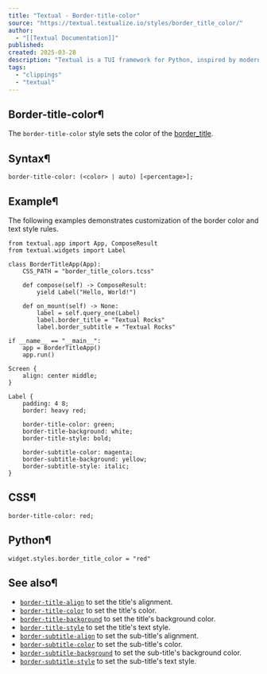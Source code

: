 ```yaml
---
title: "Textual - Border-title-color"
source: "https://textual.textualize.io/styles/border_title_color/"
author:
  - "[[Textual Documentation]]"
published:
created: 2025-03-28
description: "Textual is a TUI framework for Python, inspired by modern web development."
tags:
  - "clippings"
  - "textual"
---
```

## Border-title-color¶

The `border-title-color` style sets the color of the [border\_title](https://textual.textualize.io/api/widget/#textual.widget.Widget.border_title " border_title").

## Syntax¶

```
border-title-color: (<color> | auto) [<percentage>];
```

## Example¶

The following examples demonstrates customization of the border color and text style rules.

<!-- SVG content removed by SVG Remover -->

```
from textual.app import App, ComposeResult
from textual.widgets import Label

class BorderTitleApp(App):
    CSS_PATH = "border_title_colors.tcss"

    def compose(self) -> ComposeResult:
        yield Label("Hello, World!")

    def on_mount(self) -> None:
        label = self.query_one(Label)
        label.border_title = "Textual Rocks"
        label.border_subtitle = "Textual Rocks"

if __name__ == "__main__":
    app = BorderTitleApp()
    app.run()
```

```
Screen {
    align: center middle;
}

Label {
    padding: 4 8;
    border: heavy red;

    border-title-color: green;
    border-title-background: white;
    border-title-style: bold;

    border-subtitle-color: magenta;
    border-subtitle-background: yellow;
    border-subtitle-style: italic;
}
```

## CSS¶

```
border-title-color: red;
```

## Python¶

```
widget.styles.border_title_color = "red"
```

## See also¶

- [`border-title-align`](https://textual.textualize.io/styles/border_title_align/) to set the title's alignment.
- [`border-title-color`](https://textual.textualize.io/styles/border_subtitle_color/) to set the title's color.
- [`border-title-background`](https://textual.textualize.io/styles/border_subtitle_background/) to set the title's background color.
- [`border-title-style`](https://textual.textualize.io/styles/border_subtitle_style/) to set the title's text style.
- [`border-subtitle-align`](https://textual.textualize.io/styles/border_subtitle_align/) to set the sub-title's alignment.
- [`border-subtitle-color`](https://textual.textualize.io/styles/border_subtitle_color/) to set the sub-title's color.
- [`border-subtitle-background`](https://textual.textualize.io/styles/border_subtitle_background/) to set the sub-title's background color.
- [`border-subtitle-style`](https://textual.textualize.io/styles/border_subtitle_style/) to set the sub-title's text style.